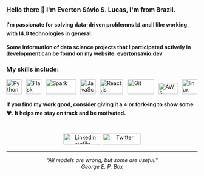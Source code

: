 ### Hello there 👋 I'm Everton Sávio S. Lucas, I'm from Brazil.

#### I'm passionate for solving data-driven problemns :bar_chart: and I like working with I4.0 technologies in general.

#### Some information of data science projects that I participated actively in development can be found on my website: <a href=https://evertonsavio.dev target="_blank">evertonsavio.dev</a>

### My skills include:

<p align="left">
	<img title="Python" src="https://raw.githubusercontent.com/havyx/Havyx/master/assets/python.svg" width="40" height="40" /> &nbsp
<img title="Flask" src="https://raw.githubusercontent.com/havyx/Havyx/master/assets/flask.png" width="40" height="40" />
&nbsp
	<img title="Spark" src="https://raw.githubusercontent.com/havyx/Havyx/master/assets/apache_spark.svg" width="80" height="40" />
&nbsp
<img title="JavaScript" src="https://raw.githubusercontent.com/havyx/Havyx/master/assets/js.png" width="40" height="40" />
&nbsp
<img title="React.js" src="https://raw.githubusercontent.com/havyx/Havyx/master/assets/react.png" width="60" height="40" />
&nbsp
	<img title="Git" src="https://raw.githubusercontent.com/havyx/Havyx/master/assets/git.svg" width="70" height="40" />
&nbsp
	<img title="AWS" src="https://raw.githubusercontent.com/havyx/Havyx/master/assets/aws.svg" width="50" height="30" />
&nbsp
	<img title="linux" src="https://raw.githubusercontent.com/havyx/Havyx/master/assets/linux-tux.svg" width="40" />

</p>
    
**If you find my work good, consider giving it a :star: or fork-ing to show some :heart:. It helps me stay on track and be motivated.**
   
<br>
<p align="center">
    <a href="https://www.linkedin.com/in/evertonsavio/" target="blank"><img alt="Linkedin profile" title="Linkedin" src="https://raw.githubusercontent.com/havyx/Havyx/master/assets/linkedin.svg" width="100" height="30" /></a>
    <a href="https://twitter.com/eversavio" target="blank"><img alt="Twitter" src="https://raw.githubusercontent.com/havyx/Havyx/master/assets/twitter.svg" title="Twitter" width="100" height="30" /></a>
</p>
<hr \>
<p align="center">
   <i>"All models are wrong, but some are useful."</i>
   <br>
   <i>George E. P. Box</i>
</p>       
 
  
 
